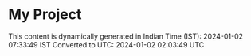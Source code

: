# My Project

This content is dynamically generated in Indian Time (IST): 2024-01-02 07:33:49 IST
Converted to UTC: 2024-01-02 02:03:49 UTC
